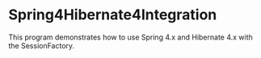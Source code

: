 Spring4Hibernate4Integration
============================

This program demonstrates how to use Spring 4.x and Hibernate 4.x with the SessionFactory.

